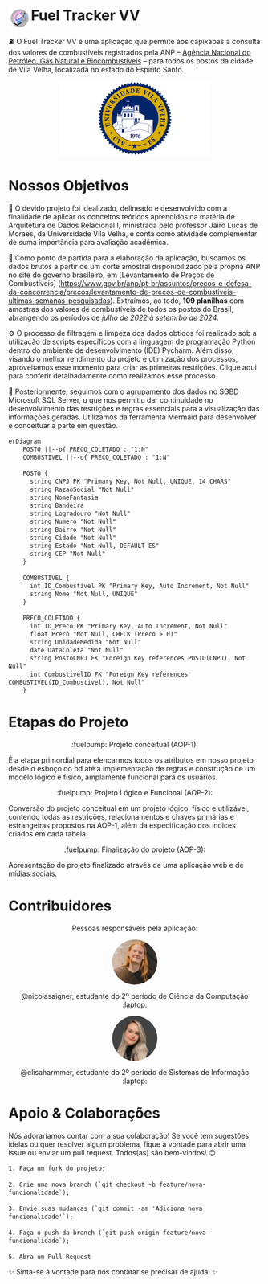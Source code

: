 <h1>
Fuel Tracker VV
<img src="assets/app-logo.png" alt="Logo da aplicação" width="45" align="left">
</h1>

:fuelpump: O Fuel Tracker VV é uma aplicação que permite aos capixabas a consulta dos valores de combustíveis registrados pela ANP – [Agência Nacional do Petróleo, Gás Natural e Biocombustíveis](https://www.gov.br/anp/pt-br) – para todos os postos da cidade de Vila Velha, localizada no estado do Espírito Santo.

<p align="center">
<img src="assets/logo-uvv.png" alt="Logo da UVV" width="300">
</p>

<h1>
Nossos Objetivos
</h1>

:link: O devido projeto foi idealizado, delineado e desenvolvido com a finalidade de aplicar os conceitos teóricos aprendidos na matéria de Arquitetura de Dados Relacional I, ministrada pelo professor Jairo Lucas de Moraes, da Universidade Vila Velha, e conta como atividade complementar de suma importância para avaliação acadêmica. 

:book: Como ponto de partida para a elaboração da aplicação, buscamos os dados brutos a partir de um corte amostral disponibilizado pela própria ANP no site do governo brasileiro, em [Levantamento de Preços de Combustíveis] (https://www.gov.br/anp/pt-br/assuntos/precos-e-defesa-da-concorrencia/precos/levantamento-de-precos-de-combustiveis-ultimas-semanas-pesquisadas). Extraímos, ao todo, **109 planilhas** com amostras dos valores de combustíveis de todos os postos do Brasil, abrangendo os períodos de *julho de 2022 à setemrbo de 2024*.

:gear: O processo de filtragem e limpeza dos dados obtidos foi realizado sob a utilização de scripts específicos com a linguagem de programação Python dentro do ambiente de desenvolvimento (IDE) Pycharm. Além disso, visando o melhor rendimento do projeto e otimização dos processos, aproveitamos esse momento para criar as primeiras restrições. Clique aqui para conferir detalhadamente como realizamos esse processo.

:open_file_folder: Posteriormente, seguimos com o agrupamento dos dados no SGBD Microsoft SQL Server, o que nos permitiu dar continuidade no desenvolvimento das restrições e regras essenciais para a visualização das informações geradas. Utilizamos da ferramenta Mermaid para desenvolver e conceituar a parte em questão.

```mermaid
erDiagram
    POSTO ||--o{ PRECO_COLETADO : "1:N"
    COMBUSTIVEL ||--o{ PRECO_COLETADO : "1:N"

    POSTO {
      string CNPJ PK "Primary Key, Not Null, UNIQUE, 14 CHARS"
      string RazaoSocial "Not Null"
      string NomeFantasia
      string Bandeira
      string Logradouro "Not Null"
      string Numero "Not Null"
      string Bairro "Not Null"
      string Cidade "Not Null"
      string Estado "Not Null, DEFAULT ES"
      string CEP "Not Null"
    }

    COMBUSTIVEL {
      int ID_Combustivel PK "Primary Key, Auto Increment, Not Null"
      string Nome "Not Null, UNIQUE"
    }

    PRECO_COLETADO {
      int ID_Preco PK "Primary Key, Auto Increment, Not Null"
      float Preco "Not Null, CHECK (Preco > 0)"
      string UnidadeMedida "Not Null"
      date DataColeta "Not Null"
      string PostoCNPJ FK "Foreign Key references POSTO(CNPJ), Not Null"
      int CombustivelID FK "Foreign Key references COMBUSTIVEL(ID_Combustivel), Not Null"
    }
```

<h1>
Etapas do Projeto
</h1>

<p align="center">:fuelpump: Projeto conceitual (AOP-1): 

É a etapa primordial para elencarmos todos os atributos em nosso projeto, desde o esboço do bd até a implementação de regras e construção de um modelo lógico e físico, amplamente funcional para os usuários.</p>

<p align="center">:fuelpump: Projeto Lógico e Funcional (AOP-2):

Conversão do projeto conceitual em um projeto lógico, físico e utilizável, contendo todas as restrições, relacionamentos e chaves primárias e estrangeiras propostos na AOP-1, além da especificação dos índices criados em cada tabela.</p>

<p align="center">:fuelpump: Finalização do projeto (AOP-3):

Apresentação do projeto finalizado através de uma aplicação web e de mídias sociais.</p>

<h1>
Contribuidores
</h1>

<p align="center">Pessoas responsáveis pela aplicação:

<p align="center">
  <img src="assets/nicolas-aigner.jpeg" alt="Nícolas Aigner" width="90" style="border-radius: 50%; display: block; margin: auto;" />
</p>

<p align="center">@nicolasaigner, estudante do 2º período de Ciência da Computação :laptop:</p>

<p align="center">
  <img src="assets/elisa-harmmer.jpeg" alt="Elisa Harmmer Ferreira" width="90" style="border-radius: 50%; display: block; margin: auto;" />
</p>

<p align="center">@elisaharmmer, estudante do 2º período de Sistemas de Informação :laptop:</p>

<h1>
Apoio & Colaborações
</h1>

<p>
Nós adoraríamos contar com a sua colaboração! Se você tem sugestões, ideias ou quer resolver algum problema, fique à vontade para abrir uma issue ou enviar um pull request. Todos(as) são bem-vindos! 😊

```
1. Faça um fork do projeto;

2. Crie uma nova branch (`git checkout -b feature/nova-funcionalidade`);

3. Envie suas mudanças (`git commit -am 'Adiciona nova funcionalidade'`);

4. Faça o push da branch (`git push origin feature/nova-funcionalidade`);

5. Abra um Pull Request
````

✨ Sinta-se à vontade para nos contatar se precisar de ajuda! ✨
</p>